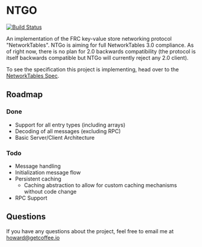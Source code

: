 NTGO
====
[![Build Status](https://travis-ci.org/HowardStark/ntgo.svg?branch=master)](https://travis-ci.org/HowardStark/ntgo)

An implementation of the FRC key-value store networking protocol "NetworkTables". NTGo is aiming for full NetworkTables 3.0 compliance. As of right now, there is no plan for 2.0 backwards compatibility (the protocol is itself backwards compatible but NTGo will currently reject any 2.0 client).

To see the specification this project is implementing, head over to the [NetworkTables Spec](networktables-spec.adoc).

## Roadmap

### Done
- Support for all entry types (including arrays)
- Decoding of all messages (excluding RPC)
- Basic Server/Client Architecture

### Todo
- Message handling
- Initialization message flow
- Persistent caching
    - Caching abstraction to allow for custom caching mechanisms without code change
- RPC Support

## Questions

If you have any questions about the project, feel free to email me at howard@getcoffee.io





